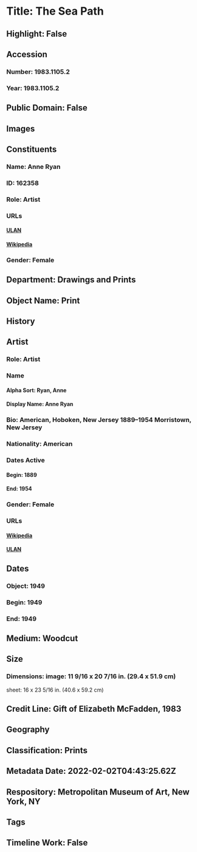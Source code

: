 # Title: The Sea Path
## Highlight: False
## Accession
### Number: 1983.1105.2
### Year: 1983.1105.2
## Public Domain: False
## Images
## Constituents
### Name: Anne Ryan
### ID: 162358
### Role: Artist
### URLs
#### [ULAN](http://vocab.getty.edu/page/ulan/500020957)
#### [Wikipedia](https://www.wikidata.org/wiki/Q4768767)
### Gender: Female
## Department: Drawings and Prints
## Object Name: Print
## History
## Artist
### Role: Artist
### Name
#### Alpha Sort: Ryan, Anne
#### Display Name: Anne Ryan
### Bio: American, Hoboken, New Jersey 1889–1954 Morristown, New Jersey
### Nationality: American
### Dates Active
#### Begin: 1889
#### End: 1954
### Gender: Female
### URLs
#### [Wikipedia](https://www.wikidata.org/wiki/Q4768767)
#### [ULAN](http://vocab.getty.edu/page/ulan/500020957)
## Dates
### Object: 1949
### Begin: 1949
### End: 1949
## Medium: Woodcut
## Size
### Dimensions: image: 11 9/16 x 20 7/16 in. (29.4 x 51.9 cm)
sheet: 16 x 23 5/16 in. (40.6 x 59.2 cm)
## Credit Line: Gift of Elizabeth McFadden, 1983
## Geography
## Classification: Prints
## Metadata Date: 2022-02-02T04:43:25.62Z
## Respository: Metropolitan Museum of Art, New York, NY
## Tags
## Timeline Work: False